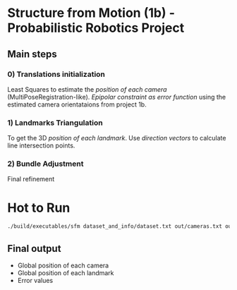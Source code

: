 # **Structure from Motion** (1b) - Probabilistic Robotics Project

## **Main steps**

### 0) Translations initialization
Least Squares to estimate the *position of each camera* (MultiPoseRegistration-like).
*Epipolar constraint as error function* using the estimated camera orientataions from project 1b.

### 1) Landmarks Triangulation
To get the 3D *position of each landmark*.
Use *direction vectors* to calculate line intersection points.

### 2) Bundle Adjustment 
Final refinement



# **Hot to Run**
```bash
./build/executables/sfm dataset_and_info/dataset.txt out/cameras.txt out/landmarks.txt dataset_and_info/GT_landmarks.txt
```

## **Final output**
- Global position of each camera
- Global position of each landmark
- Error values